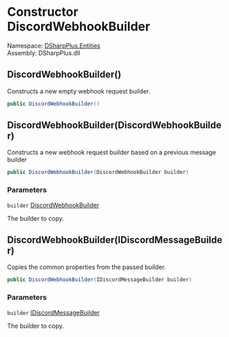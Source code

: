 # Constructor DiscordWebhookBuilder

Namespace: [DSharpPlus.Entities](DSharpPlus.Entities.md)  
Assembly: DSharpPlus.dll

## <a id="DSharpPlus_Entities_DiscordWebhookBuilder__ctor"></a>DiscordWebhookBuilder\(\)

Constructs a new empty webhook request builder.

```csharp
public DiscordWebhookBuilder()
```

## <a id="DSharpPlus_Entities_DiscordWebhookBuilder__ctor_DSharpPlus_Entities_DiscordWebhookBuilder_"></a>DiscordWebhookBuilder\(DiscordWebhookBuilder\)

Constructs a new webhook request builder based on a previous message builder

```csharp
public DiscordWebhookBuilder(DiscordWebhookBuilder builder)
```

### Parameters

`builder` [DiscordWebhookBuilder](DSharpPlus.Entities.DiscordWebhookBuilder.md)

The builder to copy.

## <a id="DSharpPlus_Entities_DiscordWebhookBuilder__ctor_DSharpPlus_Entities_IDiscordMessageBuilder_"></a>DiscordWebhookBuilder\(IDiscordMessageBuilder\)

Copies the common properties from the passed builder.

```csharp
public DiscordWebhookBuilder(IDiscordMessageBuilder builder)
```

### Parameters

`builder` [IDiscordMessageBuilder](DSharpPlus.Entities.IDiscordMessageBuilder.md)

The builder to copy.


